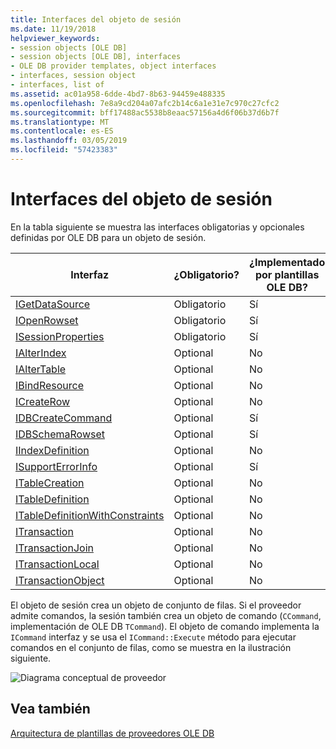 ```yaml
---
title: Interfaces del objeto de sesión
ms.date: 11/19/2018
helpviewer_keywords:
- session objects [OLE DB]
- session objects [OLE DB], interfaces
- OLE DB provider templates, object interfaces
- interfaces, session object
- interfaces, list of
ms.assetid: ac01a958-6dde-4bd7-8b63-94459e488335
ms.openlocfilehash: 7e8a9cd204a07afc2b14c6a1e31e7c970c27cfc2
ms.sourcegitcommit: bff17488ac5538b8eaac57156a4d6f06b37d6b7f
ms.translationtype: MT
ms.contentlocale: es-ES
ms.lasthandoff: 03/05/2019
ms.locfileid: "57423383"
---
```

# <a name="session-object-interfaces"></a>Interfaces del objeto de sesión

En la tabla siguiente se muestra las interfaces obligatorias y opcionales definidas por OLE DB para un objeto de sesión.

|Interfaz|¿Obligatorio?|¿Implementado por plantillas OLE DB?|
|---------------|---------------|--------------------------------------|
|[IGetDataSource](/previous-versions/windows/desktop/ms709721(v=vs.85))|Obligatorio|Sí|
|[IOpenRowset](/previous-versions/windows/desktop/ms716946(v=vs.85))|Obligatorio|Sí|
|[ISessionProperties](/previous-versions/windows/desktop/ms713721(v=vs.85))|Obligatorio|Sí|
|[IAlterIndex](/previous-versions/windows/desktop/ms714943(v=vs.85))|Optional|No|
|[IAlterTable](/previous-versions/windows/desktop/ms719764(v=vs.85))|Optional|No|
|[IBindResource](/previous-versions/windows/desktop/ms714936(v=vs.85))|Optional|No|
|[ICreateRow](/previous-versions/windows/desktop/ms716832(v=vs.85))|Optional|No|
|[IDBCreateCommand](/previous-versions/windows/desktop/ms711625(v=vs.85))|Optional|Sí|
|[IDBSchemaRowset](/previous-versions/windows/desktop/ms713686(v=vs.85))|Optional|Sí|
|[IIndexDefinition](/previous-versions/windows/desktop/ms711593(v=vs.85))|Optional|No|
|[ISupportErrorInfo](/previous-versions/windows/desktop/ms715816(v=vs.85))|Optional|Sí|
|[ITableCreation](/previous-versions/windows/desktop/ms713639(v=vs.85))|Optional|No|
|[ITableDefinition](/previous-versions/windows/desktop/ms714277(v=vs.85))|Optional|No|
|[ITableDefinitionWithConstraints](/previous-versions/windows/desktop/ms720947(v=vs.85))|Optional|No|
|[ITransaction](/previous-versions/windows/desktop/ms723053(v=vs.85))|Optional|No|
|[ITransactionJoin](/previous-versions/windows/desktop/ms718071(v=vs.85))|Optional|No|
|[ITransactionLocal](/previous-versions/windows/desktop/ms714893(v=vs.85))|Optional|No|
|[ITransactionObject](/previous-versions/windows/desktop/ms713659(v=vs.85))|Optional|No|

El objeto de sesión crea un objeto de conjunto de filas. Si el proveedor admite comandos, la sesión también crea un objeto de comando (`CCommand`, implementación de OLE DB `TCommand`). El objeto de comando implementa la `ICommand` interfaz y se usa el `ICommand::Execute` método para ejecutar comandos en el conjunto de filas, como se muestra en la ilustración siguiente.

![Diagrama conceptual de proveedor](../../data/oledb/media/vc4u551.gif "diagrama conceptual de proveedor")

## <a name="see-also"></a>Vea también

[Arquitectura de plantillas de proveedores OLE DB](../../data/oledb/ole-db-provider-template-architecture.md)<br/>

